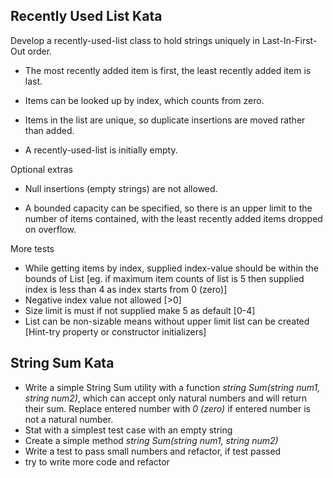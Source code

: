 ## Recently Used List Kata

Develop a recently-used-list class to hold strings
uniquely in Last-In-First-Out order.

* The most recently added item is first, the least
	   recently added item is last.

* Items can be looked up by index, which counts from zero.

* Items in the list are unique, so duplicate insertions
	   are moved rather than added.

* A recently-used-list is initially empty.

Optional extras

* Null insertions (empty strings) are not allowed.

* A bounded capacity can be specified, so there is an upper
limit to the number of items contained, with the least
recently added items dropped on overflow.

More tests

* While getting items by index, supplied index-value should be within the bounds of List [eg. if maximum item counts of list is 5 then supplied index is less than 4 as index starts from 0 (zero)]
* Negative index value not allowed [>0]
* Size limit is must if not supplied make 5 as default [0-4]
* List can be non-sizable means without upper limit list can be created [Hint-try property or constructor initializers]

## String Sum Kata 

* Write a simple String Sum utility with a function <em>string Sum(string num1, string num2)</em>, which can accept only natural numbers and will return their sum. Replace entered number with <em>0 (zero)</em> if entered number is not a natural number.
* Stat with a simplest test case with an empty string
* Create a simple method <em>string Sum(string num1, string num2)</em>
* Write a test to pass small numbers and refactor, if test passed
* try to write more code and refactor